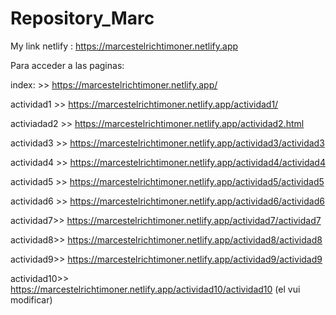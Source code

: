 # Repository_Marc
My link netlify : https://marcestelrichtimoner.netlify.app

Para acceder a las paginas: 

index: >> https://marcestelrichtimoner.netlify.app/
  
  actividad1 >> https://marcestelrichtimoner.netlify.app/actividad1/
  
  activiadad2 >> https://marcestelrichtimoner.netlify.app/actividad2.html
  
  actividad3 >> https://marcestelrichtimoner.netlify.app/actividad3/actividad3
  
  actividad4 >> https://marcestelrichtimoner.netlify.app/actividad4/actividad4
  
  actividad5 >> https://marcestelrichtimoner.netlify.app/actividad5/actividad5
  
  actividad6 >> https://marcestelrichtimoner.netlify.app/actividad6/actividad6
  
  actividad7>> https://marcestelrichtimoner.netlify.app/actividad7/actividad7

actividad8>> https://marcestelrichtimoner.netlify.app/actividad8/actividad8

actividad9>> https://marcestelrichtimoner.netlify.app/actividad9/actividad9

actividad10>> https://marcestelrichtimoner.netlify.app/actividad10/actividad10 (el vui modificar)
